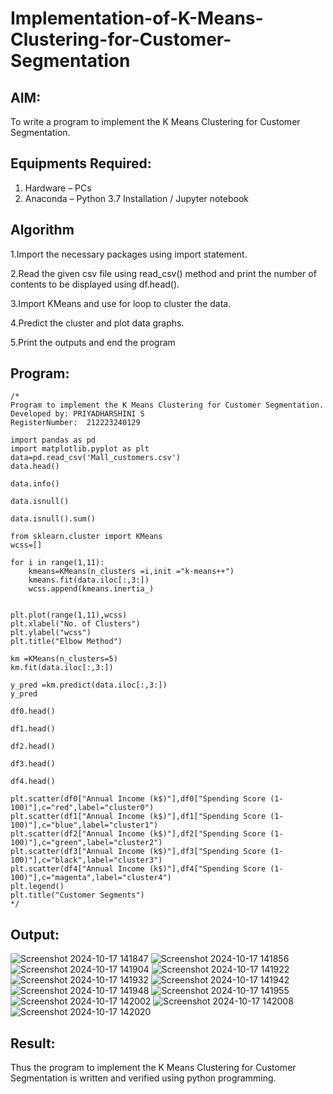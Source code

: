 # Implementation-of-K-Means-Clustering-for-Customer-Segmentation

## AIM:
To write a program to implement the K Means Clustering for Customer Segmentation.

## Equipments Required:
1. Hardware – PCs
2. Anaconda – Python 3.7 Installation / Jupyter notebook

## Algorithm
1.Import the necessary packages using import statement.

2.Read the given csv file using read_csv() method and print the number of contents to be displayed using df.head().

3.Import KMeans and use for loop to cluster the data.

4.Predict the cluster and plot data graphs.

5.Print the outputs and end the program

## Program:
```
/*
Program to implement the K Means Clustering for Customer Segmentation.
Developed by: PRIYADHARSHINI S
RegisterNumber:  212223240129

import pandas as pd
import matplotlib.pyplot as plt
data=pd.read_csv('Mall_customers.csv')
data.head()

data.info()

data.isnull()

data.isnull().sum()

from sklearn.cluster import KMeans
wcss=[]

for i in range(1,11):
    kmeans=KMeans(n_clusters =i,init ="k-means++")
    kmeans.fit(data.iloc[:,3:])
    wcss.append(kmeans.inertia_)


plt.plot(range(1,11),wcss)
plt.xlabel("No. of Clusters")
plt.ylabel("wcss")
plt.title("Elbow Method")

km =KMeans(n_clusters=5)
km.fit(data.iloc[:,3:])

y_pred =km.predict(data.iloc[:,3:])
y_pred

df0.head()

df1.head()

df2.head()

df3.head()

df4.head()

plt.scatter(df0["Annual Income (k$)"],df0["Spending Score (1-100)"],c="red",label="cluster0")
plt.scatter(df1["Annual Income (k$)"],df1["Spending Score (1-100)"],c="blue",label="cluster1")
plt.scatter(df2["Annual Income (k$)"],df2["Spending Score (1-100)"],c="green",label="cluster2")
plt.scatter(df3["Annual Income (k$)"],df3["Spending Score (1-100)"],c="black",label="cluster3")
plt.scatter(df4["Annual Income (k$)"],df4["Spending Score (1-100)"],c="magenta",label="cluster4")
plt.legend()
plt.title("Customer Segments")
*/
```

## Output:
![Screenshot 2024-10-17 141847](https://github.com/user-attachments/assets/abf78096-7812-44e2-a91a-49fde8bbc06a)
![Screenshot 2024-10-17 141856](https://github.com/user-attachments/assets/d086cad3-8bf5-4c3a-b2a7-63b9c9b39464)
![Screenshot 2024-10-17 141904](https://github.com/user-attachments/assets/c915cebe-0ce3-4176-8401-22a04b49e0dd)
![Screenshot 2024-10-17 141922](https://github.com/user-attachments/assets/c2f87d66-4e44-4af6-a5b5-bd8fd24908dc)
![Screenshot 2024-10-17 141932](https://github.com/user-attachments/assets/48574418-c177-4b8b-b771-607ef0acb23e)
![Screenshot 2024-10-17 141942](https://github.com/user-attachments/assets/c23a47cb-f83c-4a80-8804-b7f9872fab81)
![Screenshot 2024-10-17 141948](https://github.com/user-attachments/assets/28f556e0-8718-416f-8fcb-9d01fe65b718)
![Screenshot 2024-10-17 141955](https://github.com/user-attachments/assets/21162449-0fc3-4341-a011-1c2062bff558)
![Screenshot 2024-10-17 142002](https://github.com/user-attachments/assets/25eb3f39-97ce-4e30-a8a5-61cfe57e08dc)
![Screenshot 2024-10-17 142008](https://github.com/user-attachments/assets/45333978-5e4d-4909-9314-b5a5d23bb3c4)
![Screenshot 2024-10-17 142020](https://github.com/user-attachments/assets/6e214a8c-e7e1-4adb-a143-301c6477f169)



## Result:
Thus the program to implement the K Means Clustering for Customer Segmentation is written and verified using python programming.
